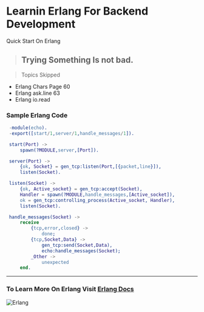 # Learnin Erlang For Backend Development

Quick Start On Erlang

> ## Trying Something Is not bad.

>Topics Skipped
- Erlang Chars Page 60
- Erlang ask.line 63
- Erlang io.read

### Sample Erlang Code
```erlang
 -module(echo).
 -export([start/1,server/1,handle_messages/1]).

 start(Port) ->
     spawn(?MODULE,server,[Port]).

 server(Port) ->
     {ok, Socket} = gen_tcp:listen(Port,[{packet,line}]),
     listen(Socket).

 listen(Socket) ->
     {ok, Active_socket} = gen_tcp:accept(Socket),
     Handler = spawn(?MODULE,handle_messages,[Active_socket]),
     ok = gen_tcp:controlling_process(Active_socket, Handler),
     listen(Socket).

 handle_messages(Socket) ->
     receive
         {tcp,error,closed} ->
             done;
         {tcp,Socket,Data} ->
             gen_tcp:send(Socket,Data),
             echo:handle_messages(Socket);
         _Other ->
             unexpected
     end.
 ```    

---
### To Learn More On Erlang Visit [Erlang Docs](https://www.erlang.org/docs)
![Erlang](https://www.erlang.org/img/erlang.png)

